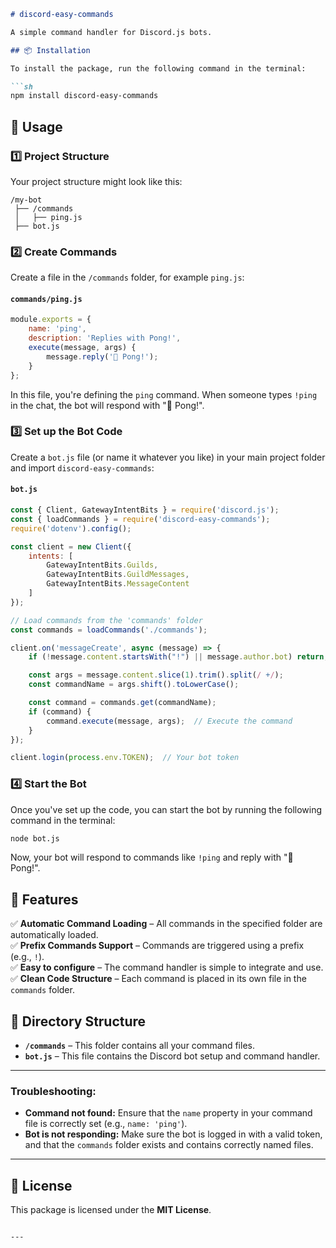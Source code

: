 ```md
# discord-easy-commands

A simple command handler for Discord.js bots.

## 📦 Installation

To install the package, run the following command in the terminal:

```sh
npm install discord-easy-commands
```

## 🚀 Usage

### 1️⃣ **Project Structure**

Your project structure might look like this:

```
/my-bot
 ├── /commands
 │   ├── ping.js
 ├── bot.js
```

### 2️⃣ **Create Commands**

Create a file in the `/commands` folder, for example `ping.js`:

#### **`commands/ping.js`**

```js
module.exports = {
    name: 'ping',
    description: 'Replies with Pong!',
    execute(message, args) {
        message.reply('🏓 Pong!');
    }
};
```

In this file, you're defining the `ping` command. When someone types `!ping` in the chat, the bot will respond with "🏓 Pong!".

### 3️⃣ **Set up the Bot Code**

Create a `bot.js` file (or name it whatever you like) in your main project folder and import `discord-easy-commands`:

#### **`bot.js`**

```js
const { Client, GatewayIntentBits } = require('discord.js');
const { loadCommands } = require('discord-easy-commands');
require('dotenv').config();

const client = new Client({
    intents: [
        GatewayIntentBits.Guilds,
        GatewayIntentBits.GuildMessages,
        GatewayIntentBits.MessageContent
    ]
});

// Load commands from the 'commands' folder
const commands = loadCommands('./commands');

client.on('messageCreate', async (message) => {
    if (!message.content.startsWith("!") || message.author.bot) return;

    const args = message.content.slice(1).trim().split(/ +/);
    const commandName = args.shift().toLowerCase();

    const command = commands.get(commandName);
    if (command) {
        command.execute(message, args);  // Execute the command
    }
});

client.login(process.env.TOKEN);  // Your bot token
```

### 4️⃣ **Start the Bot**

Once you've set up the code, you can start the bot by running the following command in the terminal:

```sh
node bot.js
```

Now, your bot will respond to commands like `!ping` and reply with "🏓 Pong!".

## 🌟 Features

✅ **Automatic Command Loading** – All commands in the specified folder are automatically loaded.  
✅ **Prefix Commands Support** – Commands are triggered using a prefix (e.g., `!`).  
✅ **Easy to configure** – The command handler is simple to integrate and use.  
✅ **Clean Code Structure** – Each command is placed in its own file in the `commands` folder.

## 📂 Directory Structure

- **`/commands`** – This folder contains all your command files.
- **`bot.js`** – This file contains the Discord bot setup and command handler.

---

### **Troubleshooting:**

- **Command not found:** Ensure that the `name` property in your command file is correctly set (e.g., `name: 'ping'`).
- **Bot is not responding:** Make sure the bot is logged in with a valid token, and that the `commands` folder exists and contains correctly named files.

---

## 📝 License

This package is licensed under the **MIT License**.
```

---
